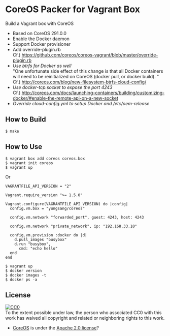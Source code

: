 # CoreOS Packer for Vagrant Box

Build a Vagrant box with CoreOS

- Based on CoreOS 291.0.0
- Enable the Docker daemon
- Support Docker provisioner
- Add override-plugin.rb  
Cf.) https://github.com/coreos/coreos-vagrant/blob/master/override-plugin.rb
- *Use btrfs for Docker as well*  
"One unfortunate side effect of this change is that all Docker containers will need to be reinitialized on CoreOS (docker pull, or docker build). "  
Cf.) http://coreos.com/blog/new-filesystem-btrfs-cloud-config/  
- *Use docker-tcp.socket to expose the port 4243*  
Cf.) http://coreos.com/docs/launching-containers/building/customizing-docker/#enable-the-remote-api-on-a-new-socket
- *Override cloud-config.yml to setup Docker and /etc/oem-release*

## How to Build

```
$ make
```

## How to Use

```
$ vagrant box add coreos coreos.box
$ vagrant init coreos
$ vagrant up
```

Or

```
VAGRANTFILE_API_VERSION = "2"

Vagrant.require_version ">= 1.5.0"

Vagrant.configure(VAGRANTFILE_API_VERSION) do |config|
  config.vm.box = "yungsang/coreos"

  config.vm.network "forwarded_port", guest: 4243, host: 4243

  config.vm.network "private_network", ip: "192.168.33.10"

  config.vm.provision :docker do |d|
    d.pull_images "busybox"
    d.run "busybox",
      cmd: "echo hello"
  end
end
```

```
$ vagrant up
$ docker version
$ docker images -t
$ docker ps -a
```

## License

[![CC0](http://i.creativecommons.org/p/zero/1.0/88x31.png)](http://creativecommons.org/publicdomain/zero/1.0/)  
To the extent possible under law, the person who associated CC0 with this work has waived all copyright and related or neighboring rights to this work.

- [CoreOS](https://coreos.com/) is under the [Apache 2.0 license](http://www.apache.org/licenses/LICENSE-2.0)?
